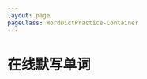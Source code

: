 ```yaml
---
layout: page
pageClass: WordDictPractice-Container
---
```


<script setup>
import WordDictPractice from './components/WordDictPractice/index.vue'
</script>

# 在线默写单词

<ClientOnly>
  <WordDictPractice :words="[
  { id: 'w1', word: 'apple', phonetic: 'ˈæp(ə)l', definition: '苹果' },
  { id: 'w2', word: 'banana', phonetic: 'bəˈnænə', definition: '香蕉' },
  { id: 'w3', word: 'orange', phonetic: 'ˈɒrɪndʒ', definition: '橙子' },
  { id: 'w4', word: 'grape', phonetic: 'ɡreɪp', definition: '葡萄' }
]"/>
</ClientOnly>

<style>
  .WordDictPractice-Container {
    padding: 20px;
  }
  .WordDictPractice-Container h1 {
    letter-spacing: -0.02em;
    line-height: 40px;
    font-size: 32px;
    font-weight: 600;
  }
</style>
